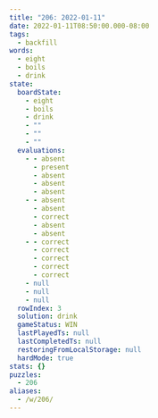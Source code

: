 ```yaml
---
title: "206: 2022-01-11"
date: 2022-01-11T08:50:00.000-08:00
tags:
  - backfill
words:
  - eight
  - boils
  - drink
state:
  boardState:
    - eight
    - boils
    - drink
    - ""
    - ""
    - ""
  evaluations:
    - - absent
      - present
      - absent
      - absent
      - absent
    - - absent
      - absent
      - correct
      - absent
      - absent
    - - correct
      - correct
      - correct
      - correct
      - correct
    - null
    - null
    - null
  rowIndex: 3
  solution: drink
  gameStatus: WIN
  lastPlayedTs: null
  lastCompletedTs: null
  restoringFromLocalStorage: null
  hardMode: true
stats: {}
puzzles:
  - 206
aliases:
  - /w/206/
---
```

<!-- more -->
